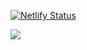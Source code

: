 [![Netlify Status](https://api.netlify.com/api/v1/badges/287aabb5-426b-4593-9f8a-9d3c1d1001ce/deploy-status)](https://app.netlify.com/sites/madhavdotjs/deploys)

<img src="https://cdn.discordapp.com/attachments/785498137703874563/1299234780315123804/Screenshot_2024-10-25_at_10-18-03_Speed_Observatory_maxtac.tech_Madhavnair700gmail.coms_Account_Cloudflare.png?ex=671c762e&is=671b24ae&hm=6fa72b422c5fbe2cd135213c67ea139961f0dd25918b7a0f05db5ea154cc38c9&"></img>
